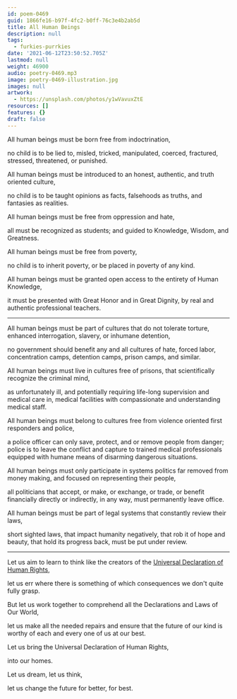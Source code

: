 ```yaml
---
id: poem-0469
guid: 1866fe16-b97f-4fc2-b0ff-76c3e4b2ab5d
title: All Human Beings
description: null
tags:
  - furkies-purrkies
date: '2021-06-12T23:50:52.705Z'
lastmod: null
weight: 46900
audio: poetry-0469.mp3
image: poetry-0469-illustration.jpg
images: null
artwork:
  - https://unsplash.com/photos/y1wVavuxZtE
resources: []
features: {}
draft: false
---
```


All human beings must be born free from indoctrination,

no child is to be lied to, misled, tricked, manipulated, coerced, fractured, stressed, threatened, or punished.

All human beings must be introduced to an honest, authentic, and truth oriented culture,

no child is to be taught opinions as facts, falsehoods as truths, and fantasies as realities.

All human beings must be free from oppression and hate,

all must be recognized as students; and guided to Knowledge, Wisdom, and Greatness.

All human beings must be free from poverty,

no child is to inherit poverty, or be placed in poverty of any kind.

All human beings must be granted open access to the entirety of Human Knowledge,

it must be presented with Great Honor and in Great Dignity, by real and authentic professional teachers.

---

All human beings must be part of cultures that do not tolerate torture, enhanced interrogation, slavery, or inhumane detention,

no government should benefit any and all cultures of hate, forced labor, concentration camps, detention camps, prison camps, and similar.

All human beings must live in cultures free of prisons, that scientifically recognize the criminal mind,

as unfortunately ill, and potentially requiring life-long supervision and medical care in, medical facilities with compassionate and understanding medical staff.

All human beings must belong to cultures free from violence oriented first responders and police,

a police officer can only save, protect, and or remove people from danger; police is to leave the conflict and capture to trained medical professionals equipped with humane means of disarming dangerous situations.

All human beings must only participate in systems politics far removed from money making, and focused on representing their people,

all politicians that accept, or make, or exchange, or trade, or benefit financially directly or indirectly, in any way, must permanently leave office.

All human beings must be part of legal systems that constantly review their laws,

short sighted laws, that impact humanity negatively, that rob it of hope and beauty, that hold its progress back, must be put under review.

---

Let us aim to learn to think like the creators of the [Universal Declaration of Human Rights](https://www.youtube.com/results?search_query=Universal+Declaration+of+Human+Rights),

let us err where there is something of which consequences we don't quite fully grasp.

But let us work together to comprehend all the Declarations and Laws of Our World,

let us make all the needed repairs and ensure that the future of our kind is worthy of each and every one of us at our best.

Let us bring the Universal Declaration of Human Rights,

into our homes.

Let us dream, let us think,

let us change the future for better, for best.
